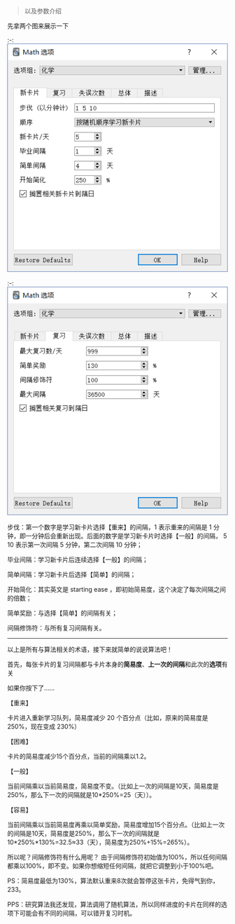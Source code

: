 
> 以及参数介绍

先拿两个图来展示一下

:-: ![](../images/TIM截图20180826002605.png)

:-: ![](../images/TIM截图20180826002611.png)

步伐：第一个数字是学习新卡片选择【重来】的间隔，1 表示重来的间隔是 1 分钟，即一分钟后会重新出现。后面的数字是学习新卡片时选择【一般】的间隔， 5 10 表示第一次间隔 5 分钟，第二次间隔 10 分钟；

毕业间隔：学习新卡片后连续选择【一般】的间隔；

简单间隔：学习新卡片后选择【简单】的间隔；

开始简化：其实英文是 starting ease ，即初始简易度，这个决定了每次间隔之间的倍数；

简单奖励：与选择【简单】的间隔有关；

间隔修饰符：与所有复习间隔有关。
*****
以上是所有与算法相关的术语，接下来就简单的说说算法吧！

首先，每张卡片的复习间隔都与卡片本身的**简易度**、**上一次的间隔**和此次的**选项**有关

如果你按下了……

【重来】

卡片进入重新学习队列，简易度减少 20 个百分点（比如，原来的简易度是 250%，现在变成 230%）

【困难】

卡片的简易度减少15个百分点，当前的间隔乘以1.2。

【一般】

当前间隔乘以当前简易度，简易度不变。（比如上一次的间隔是10天，简易度是250%，那么下一次的间隔就是10\*250%=25（天））。

【容易】

当前间隔乘以当前简易度再乘以简单奖励，简易度增加15个百分点。（比如上一次的间隔是10天，简易度是250%，那么下一次的间隔就是10\*250%\*130%=32.5≈33（天），简易度为250%+15%=265%）。

所以呢？间隔修饰符有什么用呢？
由于间隔修饰符初始值为100%，所以任何间隔都乘以100%，即不变。如果你想缩短任何间隔，就把它调整到小于100%吧。

PS：简易度最低为130%，算法默认重来8次就会暂停这张卡片，免得气到你，233。

PPS：研究算法我还发现，算法调用了随机算法，所以同样进度的卡片在同样的选项下可能会有不同的间隔，可以错开复习时机。

